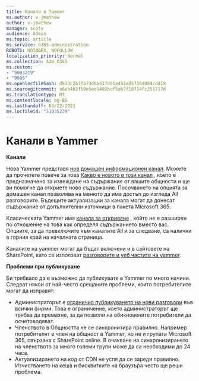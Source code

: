 ```yaml
---
title: Канали в Yammer
ms.author: v-jmathew
author: v-jmathew
manager: scotv
audience: Admin
ms.topic: article
ms.service: o365-administration
ROBOTS: NOINDEX, NOFOLLOW
localization_priority: Normal
ms.collection: Adm_O365
ms.custom:
- "9003219"
- "9666"
ms.openlocfilehash: d933c2b7fa73d6ab1fd91a452ed5736d084cdd18
ms.sourcegitcommit: a6ab402f59e5ee1492bcf5ab7f18714fc251717d
ms.translationtype: MT
ms.contentlocale: bg-BG
ms.lasthandoff: 03/22/2021
ms.locfileid: "51035239"
---
```

# <a name="feeds-in-yammer"></a>Канали в Yammer

**Канали**

Нова Yammer представя [нов домашен информационен канал](https://support.microsoft.com/office/what-s-in-the-yammer-home-feed-8fff52dd-5b38-468c-b963-fa4c6a4f9254). Можете да прочетете повече за това [Какво е новото в този канал](https://techcommunity.microsoft.com/t5/yammer-blog/yammer-discovery-what-is-in-my-feed/ba-p/1596230) , което е предназначено за извеждане на съдържание от вашите общности и ще ви помогне да откриете ново съдържание. Посочването на опцията за домашен канал позволява на менюто да има достъп до изгледа All разговорите. Бъдещите актуализации за канала могат да донесат съдържание от допълнителни източници в пакета Microsoft 365.

Класическата Yammer има [канала за откриване](https://support.microsoft.com/office/what-s-in-the-yammer-discovery-feed-28ba9a79-2bde-4e7c-8420-db2296c3ca49) , който не е разширен по отношение на това как определя съдържанието вместо вас. Опциите, за да превключите към каналите All и за следване, са налични в горния край на началната страница.

Каналите на yammer могат да бъдат включени и в сайтовете на SharePoint, като се използват [разговорите и уеб частите на yammer](https://support.microsoft.com/office/use-a-yammer-web-part-in-sharepoint-online-a53cfa0c-3d09-42c8-a286-1038a81c59da).

**Проблеми при публикуване**

Би трябвало да е възможно да публикувате в Yammer по много начини. Следват някои от най-често срещаните проблеми, които потребителите могат да изправят:

- Администраторът е [ограничил публикуването на нови разговори](https://support.microsoft.com/office/restrict-all-company-posts-in-yammer-3219d2ae-db15-4c9f-9dd2-28559ae39a97) във всички фирми. Това е ограничение, което администраторът ще трябва да премахне, за да позволи на обикновените потребители да осчетоводяват.
- Членството в Общността не се синхронизира правилно. Например потребителят е член на общност в Yammer, но не и групата Microsoft 365, свързана с SharePoint online. В очакване на синхронизирането на членството за много големи групи може да са необходими до 24 часа.
- Актуализирането на код от CDN не успя да се зареди правилно. Изчистването на кеша и бисквитките на браузъра често ще реши проблема.
